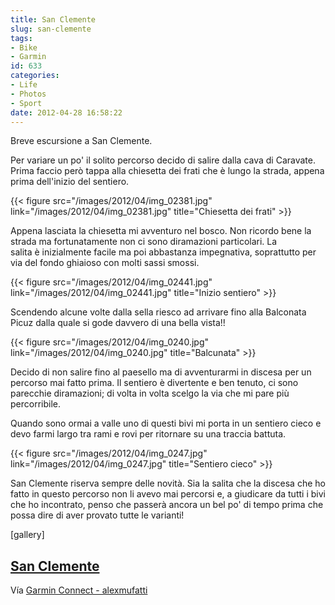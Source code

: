 ```yaml
---
title: San Clemente
slug: san-clemente
tags:
- Bike
- Garmin
id: 633
categories:
- Life
- Photos
- Sport
date: 2012-04-28 16:58:22
---
```


Breve escursione a San Clemente.

Per variare un po' il solito percorso decido di salire dalla cava di Caravate. Prima faccio però tappa alla chiesetta dei frati che è lungo la strada, appena prima dell'inizio del sentiero.

{{< figure src="/images/2012/04/img_02381.jpg" link="/images/2012/04/img_02381.jpg" title="Chiesetta dei frati" >}}

<!--more-->

Appena lasciata la chiesetta mi avventuro nel bosco. Non ricordo bene la strada ma fortunatamente non ci sono diramazioni particolari. La salita è inizialmente facile ma poi abbastanza impegnativa, soprattutto per via del fondo ghiaioso con molti sassi smossi.

{{< figure src="/images/2012/04/img_02441.jpg" link="/images/2012/04/img_02441.jpg" title="Inizio sentiero" >}}

Scendendo alcune volte dalla sella riesco ad arrivare fino alla Balconata Picuz dalla quale si gode davvero di una bella vista!!

{{< figure src="/images/2012/04/img_0240.jpg" link="/images/2012/04/img_0240.jpg" title="Balcunata" >}}

Decido di non salire fino al paesello ma di avventurarmi in discesa per un percorso mai fatto prima. Il sentiero è divertente e ben tenuto, ci sono parecchie diramazioni; di volta in volta scelgo la via che mi pare più percorribile.

Quando sono ormai a valle uno di questi bivi mi porta in un sentiero cieco e devo farmi largo tra rami e rovi per ritornare su una traccia battuta.

{{< figure src="/images/2012/04/img_0247.jpg" link="/images/2012/04/img_0247.jpg" title="Sentiero cieco" >}}

San Clemente riserva sempre delle novità. Sia la salita che la discesa che ho fatto in questo percorso non li avevo mai percorsi e, a giudicare da tutti i bivi che ho incontrato, penso che passerà ancora un bel po' di tempo prima che possa dire di aver provato tutte le varianti!

[gallery]

## [San Clemente](http://connect.garmin.com/activity/172413577 "San Clemente")

Vía [Garmin Connect - alexmufatti](http://connect.garmin.com/explore?owner=alexmufatti)
